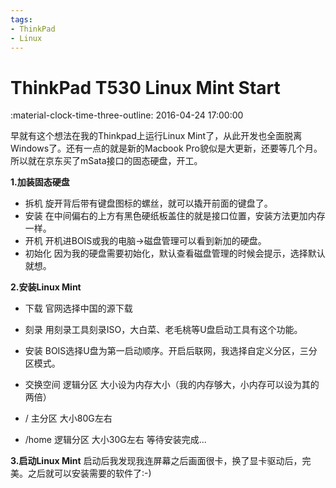 ```yaml
---
tags:
- ThinkPad
- Linux
---
```


# ThinkPad T530 Linux Mint Start

:material-clock-time-three-outline: 2016-04-24 17:00:00

早就有这个想法在我的Thinkpad上运行Linux Mint了，从此开发也全面脱离Windows了。还有一点的就是新的Macbook Pro貌似是大更新，还要等几个月。所以就在京东买了mSata接口的固态硬盘，开工。

**1.加装固态硬盘**

- 拆机
  旋开背后带有键盘图标的螺丝，就可以撬开前面的键盘了。
- 安装
  在中间偏右的上方有黑色硬纸板盖住的就是接口位置，安装方法更加内存一样。
- 开机
  开机进BOIS或我的电脑->磁盘管理可以看到新加的硬盘。
- 初始化
  因为我的硬盘需要初始化，默认查看磁盘管理的时候会提示，选择默认就想。

**2.安装Linux Mint**

- 下载
  官网选择中国的源下载
- 刻录
  用刻录工具刻录ISO，大白菜、老毛桃等U盘启动工具有这个功能。
- 安装
  BOIS选择U盘为第一启动顺序。开启后联网，我选择自定义分区，三分区模式。
  
- 交换空间 逻辑分区 大小设为内存大小（我的内存够大，小内存可以设为其的两倍）
- /        主分区   大小80G左右
- /home    逻辑分区 大小30G左右
等待安装完成...

**3.启动Linux Mint**
启动后我发现我连屏幕之后画面很卡，换了显卡驱动后，完美。之后就可以安装需要的软件了:-)